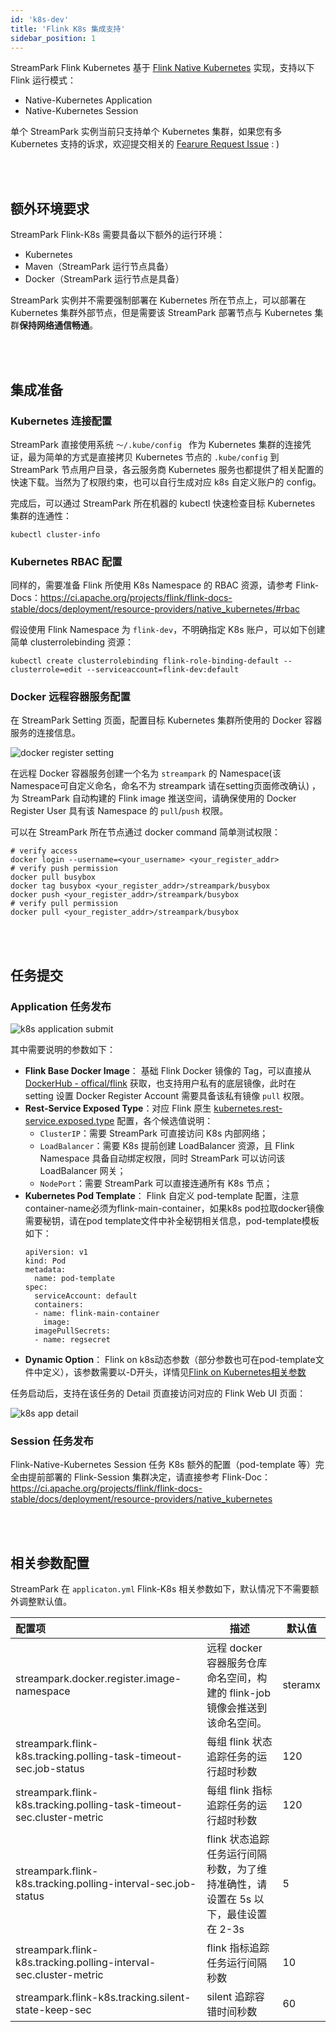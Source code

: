 ```yaml
---
id: 'k8s-dev'
title: 'Flink K8s 集成支持'
sidebar_position: 1
---
```


StreamPark Flink Kubernetes 基于 [Flink Native Kubernetes](https://ci.apache.org/projects/flink/flink-docs-stable/docs/deployment/resource-providers/native_kubernetes/) 实现，支持以下 Flink 运行模式：

* Native-Kubernetes Application
* Native-Kubernetes Session

单个 StreamPark 实例当前只支持单个 Kubernetes 集群，如果您有多 Kubernetes 支持的诉求，欢迎提交相关的 [Fearure Request Issue](https://github.com/apache/incubator-streampark/issues) : )

<br></br>

## 额外环境要求

StreamPark Flink-K8s 需要具备以下额外的运行环境：

* Kubernetes
* Maven（StreamPark 运行节点具备）
* Docker（StreamPark 运行节点是具备）

StreamPark 实例并不需要强制部署在 Kubernetes 所在节点上，可以部署在 Kubernetes 集群外部节点，但是需要该 StreamPark 部署节点与 Kubernetes 集群**保持网络通信畅通**。

<br></br>


## 集成准备

### Kubernetes 连接配置

StreamPark 直接使用系统 `～/.kube/config ` 作为 Kubernetes 集群的连接凭证，最为简单的方式是直接拷贝 Kubernetes 节点的 `.kube/config` 到 StreamPark 节点用户目录，各云服务商 Kubernetes 服务也都提供了相关配置的快速下载。当然为了权限约束，也可以自行生成对应 k8s 自定义账户的 config。

完成后，可以通过 StreamPark 所在机器的 kubectl 快速检查目标 Kubernetes 集群的连通性：

```shell
kubectl cluster-info
```

### Kubernetes RBAC 配置

同样的，需要准备 Flink 所使用 K8s Namespace 的 RBAC 资源，请参考 Flink-Docs：https://ci.apache.org/projects/flink/flink-docs-stable/docs/deployment/resource-providers/native_kubernetes/#rbac

假设使用 Flink Namespace 为 `flink-dev`，不明确指定 K8s 账户，可以如下创建简单 clusterrolebinding 资源：

```
kubectl create clusterrolebinding flink-role-binding-default --clusterrole=edit --serviceaccount=flink-dev:default
```

### Docker 远程容器服务配置

在 StreamPark Setting 页面，配置目标 Kubernetes 集群所使用的 Docker 容器服务的连接信息。

![docker register setting](/doc/image/docker_register_setting.png)

在远程 Docker 容器服务创建一个名为 `streampark` 的 Namespace(该Namespace可自定义命名，命名不为 streampark 请在setting页面修改确认) ，为 StreamPark 自动构建的 Flink image 推送空间，请确保使用的 Docker Register User 具有该  Namespace 的 `pull`/`push` 权限。

可以在 StreamPark 所在节点通过 docker command 简单测试权限：

```shell
# verify access
docker login --username=<your_username> <your_register_addr>
# verify push permission
docker pull busybox
docker tag busybox <your_register_addr>/streampark/busybox
docker push <your_register_addr>/streampark/busybox
# verify pull permission
docker pull <your_register_addr>/streampark/busybox
```

<br></br>

## 任务提交

### Application 任务发布

![k8s application submit](/doc/image/k8s_application_submit.png)

其中需要说明的参数如下：

* **Flink Base Docker Image**： 基础 Flink Docker 镜像的 Tag，可以直接从 [DockerHub - offical/flink](https://hub.docker.com/_/flink) 获取，也支持用户私有的底层镜像，此时在 setting 设置 Docker Register Account 需要具备该私有镜像 	`pull` 权限。
* **Rest-Service Exposed Type**：对应 Flink 原生 [kubernetes.rest-service.exposed.type](https://ci.apache.org/projects/flink/flink-docs-stable/docs/deployment/config/#kubernetes) 配置，各个候选值说明：
  * `ClusterIP`：需要 StreamPark 可直接访问 K8s 内部网络；
  * `LoadBalancer`：需要 K8s 提前创建 LoadBalancer 资源，且 Flink Namespace 具备自动绑定权限，同时 StreamPark 可以访问该 LoadBalancer 网关；
  * `NodePort`：需要 StreamPark 可以直接连通所有 K8s 节点；
* **Kubernetes Pod Template**： Flink 自定义 pod-template 配置，注意container-name必须为flink-main-container，如果k8s pod拉取docker镜像需要秘钥，请在pod template文件中补全秘钥相关信息，pod-template模板如下：
    ```
    apiVersion: v1
    kind: Pod
    metadata:
      name: pod-template
    spec:
      serviceAccount: default
      containers:
      - name: flink-main-container
        image:
      imagePullSecrets:
      - name: regsecret
    ```
* **Dynamic Option**： Flink on k8s动态参数（部分参数也可在pod-template文件中定义），该参数需要以-D开头，详情见[Flink on Kubernetes相关参数](https://nightlies.apache.org/flink/flink-docs-release-1.13/zh/docs/deployment/config/#kubernetes)

任务启动后，支持在该任务的 Detail 页直接访问对应的 Flink Web UI 页面：

![k8s app detail](/doc/image/k8s_app_detail.png)

### Session 任务发布

Flink-Native-Kubernetes Session 任务 K8s 额外的配置（pod-template 等）完全由提前部署的 Flink-Session 集群决定，请直接参考 Flink-Doc：https://ci.apache.org/projects/flink/flink-docs-stable/docs/deployment/resource-providers/native_kubernetes

<br></br>

## 相关参数配置

StreamPark 在 `applicaton.yml`  Flink-K8s 相关参数如下，默认情况下不需要额外调整默认值。

| 配置项                                                                    | 描述                                                        | 默认值  |
|:-----------------------------------------------------------------------|-----------------------------------------------------------| ------- |
| streampark.docker.register.image-namespace                             | 远程 docker 容器服务仓库命名空间，构建的 flink-job 镜像会推送到该命名空间。           | steramx |
| streampark.flink-k8s.tracking.polling-task-timeout-sec.job-status      | 每组 flink 状态追踪任务的运行超时秒数                                    | 120     |
| streampark.flink-k8s.tracking.polling-task-timeout-sec.cluster-metric  | 每组 flink 指标追踪任务的运行超时秒数                                    | 120     |
| streampark.flink-k8s.tracking.polling-interval-sec.job-status          | flink 状态追踪任务运行间隔秒数，为了维持准确性，请设置在 5s 以下，最佳设置在 2-3s          | 5       |
| streampark.flink-k8s.tracking.polling-interval-sec.cluster-metric      | flink 指标追踪任务运行间隔秒数                                        | 10      |
| streampark.flink-k8s.tracking.silent-state-keep-sec                    | silent 追踪容错时间秒数                                           | 60      |

